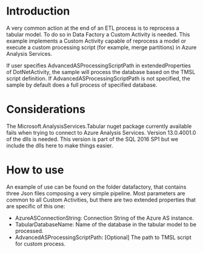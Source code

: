 # Introduction
A very common action at the end of an ETL process is to reprocess a tabular model. To do so in Data Factory a Custom Activity is needed.
This example implements a Custom Activity capable of reprocess a model or execute a custom processing script (for example, merge partitions) in Azure Analysis Services. 

If user specifies AdvancedASProcessingScriptPath in extendedProperties of DotNetActivity, the sample will process the database based on the TMSL script definition.
If AdvancedASProcessingScriptPath is not specified, the sample by default does a full process of specified database. 


# Considerations
The Microsoft.AnalysisServices.Tabular nuget package currently available fails when trying to connect to Azure Analysis Services.
Version 13.0.4001.0 of the dlls is needed. This version is part of the SQL 2016 SP1 but we include the dlls here to make things easier.

# How to use
An example of use can be found on the folder datafactory, that contains three Json files composing a very simple pipeline.
Most parameters are common to all Custom Activities, but there are two extended properties that are specific of this one:

- AzureASConnectionString: Connection String of the Azure AS instance.
- TabularDatabaseName: Name of the database in the tabular model to be processed.
- AdvancedASProcessingScriptPath: [Optional] The path to TMSL script for custom process. 


